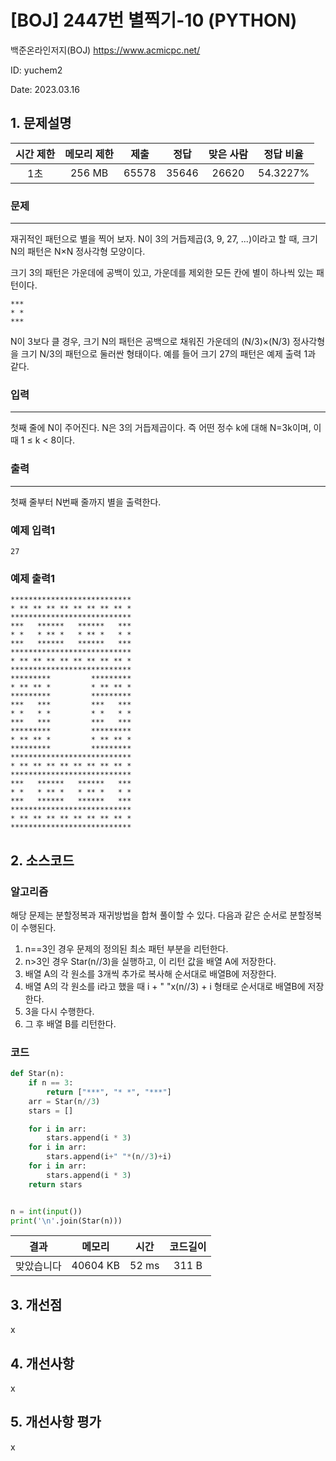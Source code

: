 # [BOJ] 2447번 별찍기-10 (PYTHON)
백준온라인저지(BOJ) https://www.acmicpc.net/

ID: yuchem2

Date: 2023.03.16
## 1. 문제설명
| 시간 제한 | 메모리 제한 | 제출  | 정답 | 맞은 사람 | 정답 비율 |
| :---: | :---: | :---: | :---: | :---: | :---: |
|  1초 |  256 MB  | 65578  | 35646 | 26620 | 54.3227% |

### 문제
---
재귀적인 패턴으로 별을 찍어 보자. N이 3의 거듭제곱(3, 9, 27, ...)이라고 할 때, 크기 N의 패턴은 N×N 정사각형 모양이다.

크기 3의 패턴은 가운데에 공백이 있고, 가운데를 제외한 모든 칸에 별이 하나씩 있는 패턴이다.
```
***
* *
***
```
N이 3보다 클 경우, 크기 N의 패턴은 공백으로 채워진 가운데의 (N/3)×(N/3) 정사각형을 크기 N/3의 패턴으로 둘러싼 형태이다. 예를 들어 크기 27의 패턴은 예제 출력 1과 같다.
### 입력
---
첫째 줄에 N이 주어진다. N은 3의 거듭제곱이다. 즉 어떤 정수 k에 대해 N=3k이며, 이때 1 ≤ k < 8이다.
### 출력
---
첫째 줄부터 N번째 줄까지 별을 출력한다.

### 예제 입력1
```
27
```

### 예제 출력1
```
***************************
* ** ** ** ** ** ** ** ** *
***************************
***   ******   ******   ***
* *   * ** *   * ** *   * *
***   ******   ******   ***
***************************
* ** ** ** ** ** ** ** ** *
***************************
*********         *********
* ** ** *         * ** ** *
*********         *********
***   ***         ***   ***
* *   * *         * *   * *
***   ***         ***   ***
*********         *********
* ** ** *         * ** ** *
*********         *********
***************************
* ** ** ** ** ** ** ** ** *
***************************
***   ******   ******   ***
* *   * ** *   * ** *   * *
***   ******   ******   ***
***************************
* ** ** ** ** ** ** ** ** *
***************************
```

## 2. 소스코드

### 알고리즘
해당 문제는 분할정복과 재귀방법을 합쳐 풀이할 수 있다. 다음과 같은 순서로 분할정복이 수행된다.  
1. n==3인 경우 문제의 정의된 최소 패턴 부분을 리턴한다. 
2. n>3인 경우 Star(n//3)을 실행하고, 이 리턴 값을 배열 A에 저장한다.  
3. 배열 A의 각 원소를 3개씩 추가로 복사해 순서대로 배열B에 저장한다.
4. 배열 A의 각 원소를 i라고 했을 때 i + " "x(n//3) + i 형태로 순서대로 배열B에 저장한다.
5. 3을 다시 수행한다. 
6. 그 후 배열 B를 리턴한다. 

### 코드
```Python
def Star(n):
    if n == 3:
        return ["***", "* *", "***"]
    arr = Star(n//3)
    stars = []

    for i in arr:
        stars.append(i * 3)
    for i in arr: 
        stars.append(i+" "*(n//3)+i)
    for i in arr:
        stars.append(i * 3)
    return stars


n = int(input())
print('\n'.join(Star(n)))
```
| 결과 | 메모리 | 시간 | 코드길이 |
|:---:|:-----: | :---: | :----: |
| 맞았습니다 | 40604 KB | 52 ms | 311 B |


## 3. 개선점
x
## 4. 개선사항
x
## 5. 개선사항 평가
x
